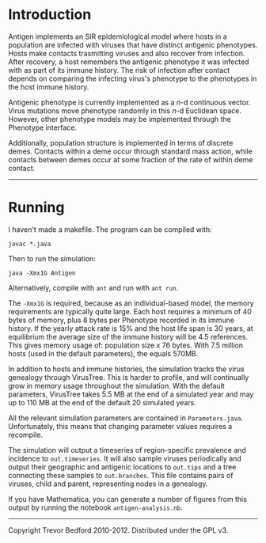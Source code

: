# Introduction

Antigen implements an SIR epidemiological model where hosts in a population are infected with
viruses that have distinct antigenic phenotypes.  Hosts make contacts trasmitting viruses and also
recover from infection.  After recovery, a host remembers the antigenic phenotype it was infected
with as part of its immune history.  The risk of infection after contact depends on comparing the
infecting virus's phenotype to the phenotypes in the host immune history.

Antigenic phenotype is currently implemented as a *n*-d continuous vector.  Virus mutations move
phenotype randomly in this *n*-d Euclidean space.  However, other phenotype models may be
implemented through the Phenotype interface.

Additionally, population structure is implemented in terms of discrete demes.  Contacts within a
deme occur through standard mass action, while contacts between demes occur at some fraction of the
rate of within deme contact.

-------------------------------------------

# Running

I haven't made a makefile.  The program can be compiled with:

	javac *.java

Then to run the simulation:

	java -Xmx1G Antigen
	
Alternatively, compile with `ant` and run with `ant run`.

The `-Xmx1G` is required, because as an individual-based model, the memory requirements are
typically quite large. Each host requires a minimum of 40 bytes of memory, plus 8 bytes per
Phenotype recorded in its immune history.  If the yearly attack rate is 15% and the host life span
is 30 years, at equilibrium the average size of the immune history will be 4.5 references.  This
gives memory usage of: population size x 76 bytes.  With 7.5 million hosts (used in the default
parameters), the equals 570MB.

In addition to hosts and immune histories, the simulation tracks the virus genealogy through
VirusTree.  This is harder to profile, and will continually grow in memory usage throughout the
simulation.  With the default parameters, VirusTree takes 5.5 MB at the end of a simulated year and
may up to 110 MB at the end of the default 20 simulated years.

All the relevant simulation parameters are contained in `Parameters.java`.  Unfortunately, this
means that changing parameter values requires a recompile.

The simulation will output a timeseries of region-specific prevalence and incidence to
`out.timeseries`.  It will also sample viruses periodically and output their geographic and
antigenic locations to `out.tips` and a tree connecting these samples to `out.branches`.  This file
contains pairs of viruses, child and parent, representing nodes in a genealogy.

If you have Mathematica, you can generate a number of figures from this output by running the
notebook `antigen-analysis.nb`.

-------------------------------------------

Copyright Trevor Bedford 2010-2012. Distributed under the GPL v3.